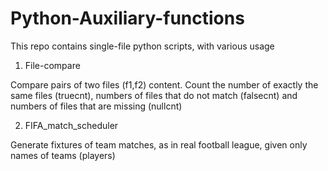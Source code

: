 # Python-Auxiliary-functions
This repo contains single-file python scripts, with various usage

1. File-compare

Compare pairs of two files (f1,f2) content. Count the number of exactly the same files (truecnt), 
numbers of files that do not match (falsecnt) and numbers of files that are missing (nullcnt)

2. FIFA_match_scheduler

Generate fixtures of team matches, as in real football league, given only names of teams (players)
